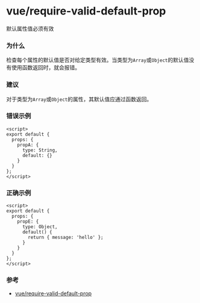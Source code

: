 # vue/require-valid-default-prop

默认属性值必须有效

### 为什么

检查每个属性的默认值是否对给定类型有效。当类型为`Array`或`Object`的默认值没有使用函数返回时，就会报错。

### 建议

对于类型为`Array`或`Object`的属性，其默认值应通过函数返回。

### 错误示例

```vue
<script>
export default {
  props: {
    propA: {
      type: String,
      default: {}
    }
  }
};
</script>
```

### 正确示例

```vue
<script>
export default {
  props: {
    propE: {
      type: Object,
      default() {
        return { message: 'hello' };
      }
    }
  }
};
</script>
```

### 参考

- [vue/require-valid-default-prop](https://eslint.vuejs.org/rules/require-valid-default-prop.html)
